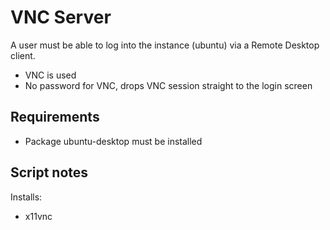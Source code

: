 # VNC Server

A user must be able to log into the instance (ubuntu) via a Remote Desktop client.

- VNC is used
- No password for VNC, drops VNC session straight to the login screen
 
## Requirements

- Package ubuntu-desktop must be installed

## Script notes

Installs:

- x11vnc
